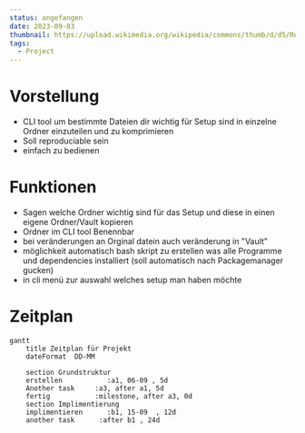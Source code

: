 ```yaml
---
status: angefangen
date: 2023-09-03
thumbnail: https://upload.wikimedia.org/wikipedia/commons/thumb/d/d5/Rust_programming_language_black_logo.svg/1920px-Rust_programming_language_black_logo.svg.png
tags:
  - Project
---
```

# Vorstellung
- CLI tool um bestimmte Dateien dir wichtig für Setup sind in einzelne Ordner einzuteilen und zu komprimieren
- Soll reproduciable sein
- einfach zu bedienen

# Funktionen
- Sagen welche Ordner wichtig sind für das Setup und diese in einen eigene Ordner/Vault kopieren
- Ordner im CLI tool Benennbar
- bei veränderungen an Orginal datein auch veränderung in "Vault"
- möglichkeit automatisch bash skript zu erstellen was alle Programme und dependencies installiert (soll automatisch nach Packagemanager gucken)
- in cli menü zur auswahl welches setup man haben möchte

# Zeitplan 

```mermaid
gantt
    title Zeitplan für Projekt
    dateFormat  DD-MM
    
    section Grundstruktur
    erstellen           :a1, 06-09 , 5d
    Another task     :a3, after a1, 5d
    fertig           :milestone, after a3, 0d
    section Implimentierung
    implimentieren      :b1, 15-09  , 12d
    another task      :after b1 , 24d
```


